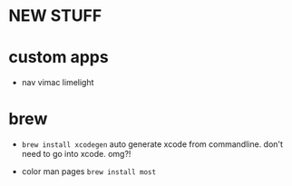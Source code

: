 # NEW STUFF

# custom apps

- nav
    vimac
    limelight

# brew
- `brew install xcodegen`
    auto generate xcode from commandline.
        don't need to go into xcode. omg?!

- color man pages `brew install most`
